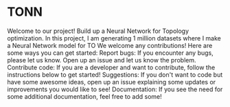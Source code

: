 # TONN
Welcome to our project! Build up a Neural Network for Topology optimization.
In this project, I am generating 1 million datasets where I make a Neural Network model for TO
We welcome any contributions! Here are some ways you can get started:
Report bugs: If you encounter any bugs, please let us know. Open up an issue and let us know the problem.
Contribute code: If you are a developer and want to contribute, follow the instructions below to get started!
Suggestions: If you don't want to code but have some awesome ideas, open up an issue explaining some updates or improvements you would like to see!
Documentation: If you see the need for some additional documentation, feel free to add some!
